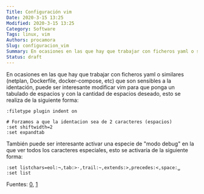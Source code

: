 ```yaml
---
Title: Configuración vim
Date: 2020-3-15 13:25
Modified: 2020-3-15 13:25
Category: Software
Tags: linux, vim
Authors: procamora
Slug: configuracion_vim
Summary: En ocasiones en las que hay que trabajar con ficheros yaml o similares (netplan, Dockerfile, docker-compose, etc) que son sensibles a la identación, puede ser interesante modificar vim para que ponga un tabulado de espacios y con la cantidad de espacios deseado, esto se realiza de la siguiente forma.
Status: draft
---
```




En ocasiones en las que hay que trabajar con ficheros yaml o similares (netplan, Dockerfile, docker-compose, etc) que son sensibles a la identación, puede ser interesante modificar vim para que ponga un tabulado de espacios y con la cantidad de espacios deseado, esto se realiza de la siguiente forma:





```
:filetype plugin indent on

# Forzamos a que la identacion sea de 2 caracteres (espacios)
:set shiftwidth=2
:set expandtab
```





También puede ser interesante activar una especie de "modo debug" en la que ver todos los caracteres especiales, esto se activaría de la siguiente forma:



```
:set listchars=eol:¬,tab:>·,trail:~,extends:>,precedes:<,space:␣
:set list
```




Fuentes: [0][ident], [1][show_chars]


[ident]: https://stackoverflow.com/questions/234564/tab-key-4-spaces-and-auto-indent-after-curly-braces-in-vim
[show_chars]: https://stackoverflow.com/questions/1675688/make-vim-show-all-white-spaces-as-a-character
